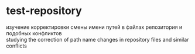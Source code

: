 # test-repository
изучение корректировки смены имени путей в файлах репозитория и подобных конфликтов  
studying the correction of path name changes in repository files and similar conflicts
